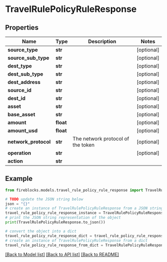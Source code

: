 # TravelRulePolicyRuleResponse


## Properties

Name | Type | Description | Notes
------------ | ------------- | ------------- | -------------
**source_type** | **str** |  | [optional] 
**source_sub_type** | **str** |  | [optional] 
**dest_type** | **str** |  | [optional] 
**dest_sub_type** | **str** |  | [optional] 
**dest_address** | **str** |  | [optional] 
**source_id** | **str** |  | [optional] 
**dest_id** | **str** |  | [optional] 
**asset** | **str** |  | [optional] 
**base_asset** | **str** |  | [optional] 
**amount** | **float** |  | [optional] 
**amount_usd** | **float** |  | [optional] 
**network_protocol** | **str** | The network protocol of the token | [optional] 
**operation** | **str** |  | [optional] 
**action** | **str** |  | 

## Example

```python
from fireblocks.models.travel_rule_policy_rule_response import TravelRulePolicyRuleResponse

# TODO update the JSON string below
json = "{}"
# create an instance of TravelRulePolicyRuleResponse from a JSON string
travel_rule_policy_rule_response_instance = TravelRulePolicyRuleResponse.from_json(json)
# print the JSON string representation of the object
print(TravelRulePolicyRuleResponse.to_json())

# convert the object into a dict
travel_rule_policy_rule_response_dict = travel_rule_policy_rule_response_instance.to_dict()
# create an instance of TravelRulePolicyRuleResponse from a dict
travel_rule_policy_rule_response_from_dict = TravelRulePolicyRuleResponse.from_dict(travel_rule_policy_rule_response_dict)
```
[[Back to Model list]](../README.md#documentation-for-models) [[Back to API list]](../README.md#documentation-for-api-endpoints) [[Back to README]](../README.md)


